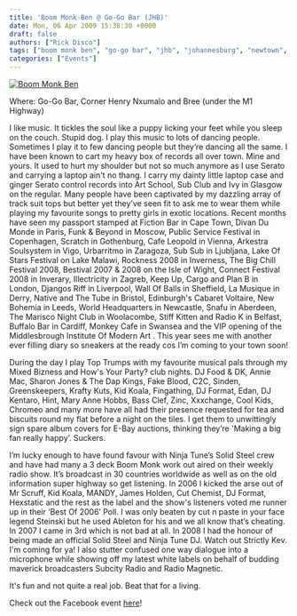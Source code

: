 ```yaml
---
title: 'Boom Monk Ben @ Go-Go Bar (JHB)'
date: Mon, 06 Apr 2009 15:38:30 +0000
draft: false
authors: ["Rick Disco"]
tags: ["boom monk ben", "go-go bar", "jhb", "johannesburg", "newtown", "ninja tunes", "offbeat", "solid steel"]
categories: ["Events"]
---
```


[![Boom Monk Ben](/wp-content/uploads/2009/04/boom-monk-gogo.jpg "Boom Monk Ben")](/wp-content/uploads/2009/04/boom-monk-gogo.jpg)

Where: Go-Go Bar, Corner Henry Nxumalo and Bree (under the M1 Highway)

I like music. It tickles the soul like a puppy licking your feet while you sleep on the couch. Stupid dog. I play this music to lots of dancing people. Sometimes I play it to few dancing people but they’re dancing all the same. I have been known to cart my heavy box of records all over town. Mine and yours. It used to hurt my shoulder but not so much anymore as I use Serato and carrying a laptop ain't no thang. I carry my dainty little laptop case and ginger Serato control records into Art School, Sub Club and Ivy in Glasgow on the regular. Many people have been captivated by my dazzling array of track suit tops but better yet they’ve seen fit to ask me to wear them while playing my favourite songs to pretty girls in exotic locations. Recent months have seen my passport stamped at Fiction Bar in Cape Town, Divan Du Monde in Paris, Funk & Beyond in Moscow, Public Service Festival in Copenhagen, Scratch in Gothenburg, Cafe Leopold in Vienna, Arkestra Soulsystem in Vigo, Urbarritmo in Zaragoza, Sub Sub in Ljubljana, Lake Of Stars Festival on Lake Malawi, Rockness 2008 in Inverness, The Big Chill Festival 2008, Bestival 2007 & 2008 on the Isle of Wight, Connect Festival 2008 in Inverary, Illectricity in Zagreb, Keep Up, Cargo and Plan B in London, Djangos Riff in Liverpool, Wall Of Balls in Sheffield, La Musique in Derry, Native and The Tube in Bristol, Edinburgh's Cabaret Voltaire, New Bohemia in Leeds, World Headquarters in Newcastle, Snafu in Aberdeen, The Marisco Night Club in Woolacombe, Stiff Kitten and Radio K in Belfast, Buffalo Bar in Cardiff, Monkey Cafe in Swansea and the VIP opening of the Middlesbrough Institute Of Modern Art . This year sees me with another ever filling diary so sneakers at the ready cos I’m coming to your town soon!

During the day I play Top Trumps with my favourite musical pals through my Mixed Bizness and How's Your Party? club nights. DJ Food & DK, Annie Mac, Sharon Jones & The Dap Kings, Fake Blood, C2C, Sinden, Greenskeepers, Krafty Kuts, Kid Koala, Fingathing, DJ Format, Edan, DJ Kentaro, Hint, Mary Anne Hobbs, Bass Clef, Zinc, Xxxchange, Cool Kids, Chromeo and many more have all had their presence requested for tea and biscuits round my flat before a night on the tiles. I get them to unwittingly sign spare album covers for E-Bay auctions, thinking they’re 'Making a big fan really happy’. Suckers.

I’m lucky enough to have found favour with Ninja Tune’s Solid Steel crew and have had many a 3 deck Boom Monk work out aired on their weekly radio show. It’s broadcast in 30 countries worldwide as well as on the old information super highway so get listening. In 2006 I kicked the arse out of Mr Scruff, Kid Koala, MANDY, James Holden, Cut Chemist, DJ Format, Hexstatic and the rest as the label and the show's listeners voted me runner up in their ‘Best Of 2006’ Poll. I was only beaten by cut n paste in your face legend Steinski but he used Ableton for his and we all know that’s cheating. In 2007 I came in 3rd which is not bad at all. In 2008 I had the honour of being made an official Solid Steel and Ninja Tune DJ. Watch out Strictly Kev. I'm coming for ya! I also stutter confused one way dialogue into a microphone while showing off my latest white labels on behalf of budding maverick broadcasters Subcity Radio and Radio Magnetic.

It's fun and not quite a real job. Beat that for a living.

Check out the Facebook event [here](http://www.facebook.com/event.php?eid=29294919977 "Facebook Event")!

